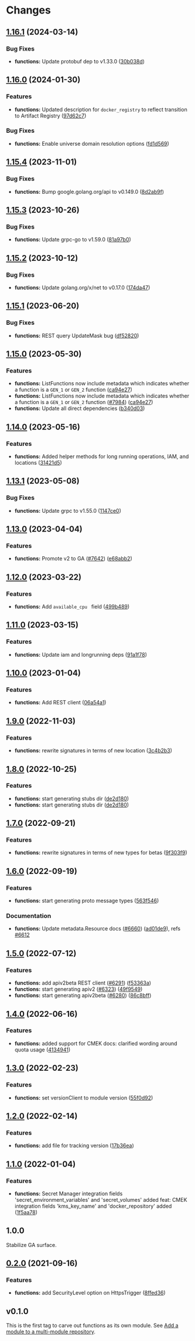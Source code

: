 # Changes


## [1.16.1](https://github.com/googleapis/google-cloud-go/compare/functions/v1.16.0...functions/v1.16.1) (2024-03-14)


### Bug Fixes

* **functions:** Update protobuf dep to v1.33.0 ([30b038d](https://github.com/googleapis/google-cloud-go/commit/30b038d8cac0b8cd5dd4761c87f3f298760dd33a))

## [1.16.0](https://github.com/googleapis/google-cloud-go/compare/functions/v1.15.4...functions/v1.16.0) (2024-01-30)


### Features

* **functions:** Updated description for `docker_registry` to reflect transition to Artifact Registry ([97d62c7](https://github.com/googleapis/google-cloud-go/commit/97d62c7a6a305c47670ea9c147edc444f4bf8620))


### Bug Fixes

* **functions:** Enable universe domain resolution options ([fd1d569](https://github.com/googleapis/google-cloud-go/commit/fd1d56930fa8a747be35a224611f4797b8aeb698))

## [1.15.4](https://github.com/googleapis/google-cloud-go/compare/functions/v1.15.3...functions/v1.15.4) (2023-11-01)


### Bug Fixes

* **functions:** Bump google.golang.org/api to v0.149.0 ([8d2ab9f](https://github.com/googleapis/google-cloud-go/commit/8d2ab9f320a86c1c0fab90513fc05861561d0880))

## [1.15.3](https://github.com/googleapis/google-cloud-go/compare/functions/v1.15.2...functions/v1.15.3) (2023-10-26)


### Bug Fixes

* **functions:** Update grpc-go to v1.59.0 ([81a97b0](https://github.com/googleapis/google-cloud-go/commit/81a97b06cb28b25432e4ece595c55a9857e960b7))

## [1.15.2](https://github.com/googleapis/google-cloud-go/compare/functions/v1.15.1...functions/v1.15.2) (2023-10-12)


### Bug Fixes

* **functions:** Update golang.org/x/net to v0.17.0 ([174da47](https://github.com/googleapis/google-cloud-go/commit/174da47254fefb12921bbfc65b7829a453af6f5d))

## [1.15.1](https://github.com/googleapis/google-cloud-go/compare/functions/v1.15.0...functions/v1.15.1) (2023-06-20)


### Bug Fixes

* **functions:** REST query UpdateMask bug ([df52820](https://github.com/googleapis/google-cloud-go/commit/df52820b0e7721954809a8aa8700b93c5662dc9b))

## [1.15.0](https://github.com/googleapis/google-cloud-go/compare/functions/v1.14.0...functions/v1.15.0) (2023-05-30)


### Features

* **functions:** ListFunctions now include metadata which indicates whether a function is a `GEN_1` or `GEN_2` function ([ca94e27](https://github.com/googleapis/google-cloud-go/commit/ca94e2724f9e2610b46aefd0a3b5ddc06102e91b))
* **functions:** ListFunctions now include metadata which indicates whether a function is a `GEN_1` or `GEN_2` function ([#7984](https://github.com/googleapis/google-cloud-go/issues/7984)) ([ca94e27](https://github.com/googleapis/google-cloud-go/commit/ca94e2724f9e2610b46aefd0a3b5ddc06102e91b))
* **functions:** Update all direct dependencies ([b340d03](https://github.com/googleapis/google-cloud-go/commit/b340d030f2b52a4ce48846ce63984b28583abde6))

## [1.14.0](https://github.com/googleapis/google-cloud-go/compare/functions/v1.13.1...functions/v1.14.0) (2023-05-16)


### Features

* **functions:** Added helper methods for long running operations, IAM, and locations ([31421d5](https://github.com/googleapis/google-cloud-go/commit/31421d52c3bf3b7baa235fb6cb18bb8a786398df))

## [1.13.1](https://github.com/googleapis/google-cloud-go/compare/functions/v1.13.0...functions/v1.13.1) (2023-05-08)


### Bug Fixes

* **functions:** Update grpc to v1.55.0 ([1147ce0](https://github.com/googleapis/google-cloud-go/commit/1147ce02a990276ca4f8ab7a1ab65c14da4450ef))

## [1.13.0](https://github.com/googleapis/google-cloud-go/compare/functions/v1.12.0...functions/v1.13.0) (2023-04-04)


### Features

* **functions:** Promote v2 to GA ([#7642](https://github.com/googleapis/google-cloud-go/issues/7642)) ([e68abb2](https://github.com/googleapis/google-cloud-go/commit/e68abb2236a4f653ec3723ae2f83e8ccf2dff8ae))

## [1.12.0](https://github.com/googleapis/google-cloud-go/compare/functions/v1.11.0...functions/v1.12.0) (2023-03-22)


### Features

* **functions:** Add `available_cpu ` field ([499b489](https://github.com/googleapis/google-cloud-go/commit/499b489d8d6bc8db203c864db97f1462bbeff3d2))

## [1.11.0](https://github.com/googleapis/google-cloud-go/compare/functions/v1.10.0...functions/v1.11.0) (2023-03-15)


### Features

* **functions:** Update iam and longrunning deps ([91a1f78](https://github.com/googleapis/google-cloud-go/commit/91a1f784a109da70f63b96414bba8a9b4254cddd))

## [1.10.0](https://github.com/googleapis/google-cloud-go/compare/functions/v1.9.0...functions/v1.10.0) (2023-01-04)


### Features

* **functions:** Add REST client ([06a54a1](https://github.com/googleapis/google-cloud-go/commit/06a54a16a5866cce966547c51e203b9e09a25bc0))

## [1.9.0](https://github.com/googleapis/google-cloud-go/compare/functions/v1.8.0...functions/v1.9.0) (2022-11-03)


### Features

* **functions:** rewrite signatures in terms of new location ([3c4b2b3](https://github.com/googleapis/google-cloud-go/commit/3c4b2b34565795537aac1661e6af2442437e34ad))

## [1.8.0](https://github.com/googleapis/google-cloud-go/compare/functions/v1.7.0...functions/v1.8.0) (2022-10-25)


### Features

* **functions:** start generating stubs dir ([de2d180](https://github.com/googleapis/google-cloud-go/commit/de2d18066dc613b72f6f8db93ca60146dabcfdcc))
* **functions:** start generating stubs dir ([de2d180](https://github.com/googleapis/google-cloud-go/commit/de2d18066dc613b72f6f8db93ca60146dabcfdcc))

## [1.7.0](https://github.com/googleapis/google-cloud-go/compare/functions/v1.6.0...functions/v1.7.0) (2022-09-21)


### Features

* **functions:** rewrite signatures in terms of new types for betas ([9f303f9](https://github.com/googleapis/google-cloud-go/commit/9f303f9efc2e919a9a6bd828f3cdb1fcb3b8b390))

## [1.6.0](https://github.com/googleapis/google-cloud-go/compare/functions/v1.5.0...functions/v1.6.0) (2022-09-19)


### Features

* **functions:** start generating proto message types ([563f546](https://github.com/googleapis/google-cloud-go/commit/563f546262e68102644db64134d1071fc8caa383))


### Documentation

* **functions:** Update metadata.Resource docs ([#6660](https://github.com/googleapis/google-cloud-go/issues/6660)) ([ad01de9](https://github.com/googleapis/google-cloud-go/commit/ad01de9aa1fd2fcc087cab5e43ee2e2853c55bb3)), refs [#6612](https://github.com/googleapis/google-cloud-go/issues/6612)

## [1.5.0](https://github.com/googleapis/google-cloud-go/compare/functions/v1.4.0...functions/v1.5.0) (2022-07-12)


### Features

* **functions:** add apiv2beta REST client ([#6291](https://github.com/googleapis/google-cloud-go/issues/6291)) ([f53363a](https://github.com/googleapis/google-cloud-go/commit/f53363a8d52960721206932bd5d838df7db8418f))
* **functions:** start generating apiv2 ([#6323](https://github.com/googleapis/google-cloud-go/issues/6323)) ([49f9549](https://github.com/googleapis/google-cloud-go/commit/49f95499f87a38e4917f8cc1f3ec435d6614d2c2))
* **functions:** start generating apiv2beta ([#6280](https://github.com/googleapis/google-cloud-go/issues/6280)) ([86c8bff](https://github.com/googleapis/google-cloud-go/commit/86c8bff34ce27b8090f567c8714c1237cbd490d1))

## [1.4.0](https://github.com/googleapis/google-cloud-go/compare/functions/v1.3.0...functions/v1.4.0) (2022-06-16)


### Features

* **functions:** added support for CMEK docs: clarified wording around quota usage ([4134941](https://github.com/googleapis/google-cloud-go/commit/41349411e601f57dc6d9e246f1748fd86d17bb15))

## [1.3.0](https://github.com/googleapis/google-cloud-go/compare/functions/v1.2.0...functions/v1.3.0) (2022-02-23)


### Features

* **functions:** set versionClient to module version ([55f0d92](https://github.com/googleapis/google-cloud-go/commit/55f0d92bf112f14b024b4ab0076c9875a17423c9))

## [1.2.0](https://github.com/googleapis/google-cloud-go/compare/functions/v1.1.0...functions/v1.2.0) (2022-02-14)


### Features

* **functions:** add file for tracking version ([17b36ea](https://github.com/googleapis/google-cloud-go/commit/17b36ead42a96b1a01105122074e65164357519e))

## [1.1.0](https://www.github.com/googleapis/google-cloud-go/compare/functions/v1.0.0...functions/v1.1.0) (2022-01-04)


### Features

* **functions:** Secret Manager integration fields 'secret_environment_variables' and 'secret_volumes' added feat: CMEK integration fields 'kms_key_name' and 'docker_repository' added ([1f5aa78](https://www.github.com/googleapis/google-cloud-go/commit/1f5aa78a4d6633871651c89a6d9c48e3409fecc5))

## 1.0.0

Stabilize GA surface.

## [0.2.0](https://www.github.com/googleapis/google-cloud-go/compare/functions/v0.1.0...functions/v0.2.0) (2021-09-16)


### Features

* **functions:** add SecurityLevel option on HttpsTrigger ([8ffed36](https://www.github.com/googleapis/google-cloud-go/commit/8ffed36c9db818a24073cf865f626d29afd01716))

## v0.1.0

This is the first tag to carve out functions as its own module. See
[Add a module to a multi-module repository](https://github.com/golang/go/wiki/Modules#is-it-possible-to-add-a-module-to-a-multi-module-repository).

